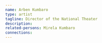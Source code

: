 ```yaml
---
name: Arben Kumbaro
type: artist
tagline: Director of the National Theater
description:
related-persons: Mirela Kumbaro
connections:
---
```

